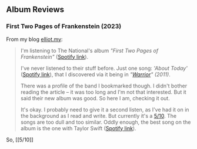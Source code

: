 ## Album Reviews

### First Two Pages of Frankenstein (2023)

From my blog [elliot.my](https://elliot.my/478):

> I'm listening to The National's album _"First Two Pages of Frankenstein"_ ([Spotify link](https://open.spotify.com/album/5Mc6uebYtKnRc5I7bjlNB6?si=6irG24I6RGe1sAXhpFu8YQ)).
>
> I've never listened to their stuff before. Just one song: _'About Today'_ ([Spotify link](https://open.spotify.com/track/2w55zgyrG40D5ppKj4XxdK?si=fa8b2a375d664b38)), that I discovered via it being in _"[Warrior](https://www.justwatch.com/uk/movie/warrior-2011)" (2011)_.
>
> There was a profile of the band I bookmarked though. I didn't bother reading the article – it was too long and I'm not that interested. But it said their new album was good. So here I am, checking it out.
>
> It's okay. I probably need to give it a second listen, as I've had it on in the background as I read and write. But currently it's a [5/10](https://learnt.me/Assorted/Scores/5-10). The songs are too dull and too similar. Oddly enough, the best song on the album is the one with Taylor Swift ([Spotify link](https://open.spotify.com/track/6INztpNwOTlfSKTuPo0HOP?si=d200b8a0e8dd4dfa)).

So, [[5/10]]
